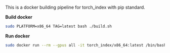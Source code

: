 This is a docker building pipeline for torch_index with pip standard.

**Build docker**
```bash
sudo PLATFORM=x86_64 TAG=latest bash ./build.sh
```

**Run docker**

```bash
sudo docker run --rm --gpus all -it torch_index/x86_64:latest /bin/bash
```